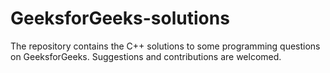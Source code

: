 # GeeksforGeeks-solutions
The repository contains the C++ solutions to some programming questions on GeeksforGeeks. Suggestions and contributions are welcomed.

